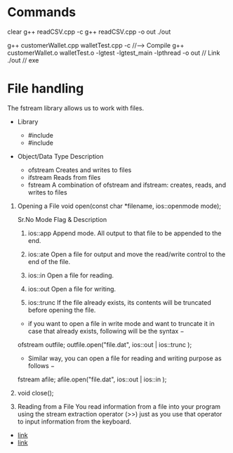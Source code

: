# Commands
clear
g++ readCSV.cpp -c
g++ readCSV.cpp -o out
./out

g++ customerWallet.cpp walletTest.cpp -c         //--> Compile
g++ customerWallet.o walletTest.o -lgtest -lgtest_main -lpthread -o out      // Link
./out                   // exe

# File handling
The fstream library allows us to work with files.

* Library
   - #include <iostream>
   - #include <fstream> 

* Object/Data   Type 	Description
    - ofstream 	Creates and writes to files
    - ifstream 	Reads from files
    - fstream 	A combination of ofstream and ifstream: creates, reads, and writes to files

1. Opening a File
    void open(const char *filename, ios::openmode mode);

    Sr.No 	Mode Flag & Description
    1. 	ios::app
        Append mode. All output to that file to be appended to the end.

    2. 	ios::ate
        Open a file for output and move the read/write control to the end of the file.

    3. 	ios::in
        Open a file for reading.

    4.	ios::out
        Open a file for writing.

    5.	ios::trunc
        If the file already exists, its contents will be truncated before opening the file.
    
    * if you want to open a file in write mode and want to truncate it in case that already exists, following will be the syntax −

    ofstream outfile;
    outfile.open("file.dat", ios::out | ios::trunc );

    * Similar way, you can open a file for reading and writing purpose as follows −

    fstream  afile;
    afile.open("file.dat", ios::out | ios::in );

2. void close();

3. Reading from a File
    You read information from a file into your program using the stream extraction operator (>>) just as you use that operator to input information from the keyboard. 

* [link](https://www.geeksforgeeks.org/csv-file-management-using-c/)
* [link](https://www.tutorialspoint.com/cplusplus/cpp_files_streams.htm)